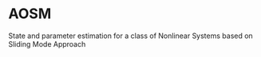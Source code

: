 # AOSM
State and parameter estimation for a class of Nonlinear Systems based on Sliding Mode Approach
